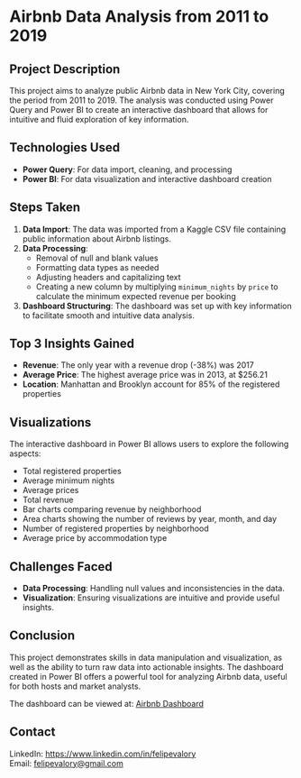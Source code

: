 # Airbnb Data Analysis from 2011 to 2019

## Project Description

This project aims to analyze public Airbnb data in New York City, covering the period from 2011 to 2019. The analysis was conducted using Power Query and Power BI to create an interactive dashboard that allows for intuitive and fluid exploration of key information.

## Technologies Used

- **Power Query**: For data import, cleaning, and processing
- **Power BI**: For data visualization and interactive dashboard creation

## Steps Taken

1. **Data Import**: The data was imported from a Kaggle CSV file containing public information about Airbnb listings.
2. **Data Processing**:
   - Removal of null and blank values
   - Formatting data types as needed
   - Adjusting headers and capitalizing text
   - Creating a new column by multiplying `minimum_nights` by `price` to calculate the minimum expected revenue per booking
3. **Dashboard Structuring**: The dashboard was set up with key information to facilitate smooth and intuitive data analysis.

## Top 3 Insights Gained

- **Revenue**: The only year with a revenue drop (-38%) was 2017
- **Average Price**: The highest average price was in 2013, at $256.21
- **Location**: Manhattan and Brooklyn account for 85% of the registered properties

## Visualizations

The interactive dashboard in Power BI allows users to explore the following aspects:

- Total registered properties
- Average minimum nights
- Average prices
- Total revenue
- Bar charts comparing revenue by neighborhood
- Area charts showing the number of reviews by year, month, and day
- Number of registered properties by neighborhood
- Average price by accommodation type

## Challenges Faced

- **Data Processing**: Handling null values and inconsistencies in the data.
- **Visualization**: Ensuring visualizations are intuitive and provide useful insights.

## Conclusion

This project demonstrates skills in data manipulation and visualization, as well as the ability to turn raw data into actionable insights. The dashboard created in Power BI offers a powerful tool for analyzing Airbnb data, useful for both hosts and market analysts.

The dashboard can be viewed at: [Airbnb Dashboard](https://bit.ly/3SfpE4V)

## Contact

LinkedIn: https://www.linkedin.com/in/felipevalory  
Email: felipevalory@gmail.com
